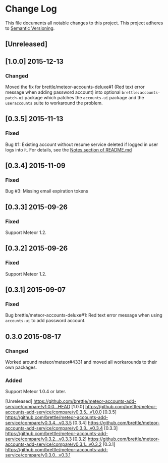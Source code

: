 # Change Log
This file documents all notable changes to this project. 
This project adheres to [Semantic Versioning](http://semver.org/).

## [Unreleased]

## [1.0.0] 2015-12-13

### Changed

Moved the fix for brettle/meteor-accounts-deluxe#1 (Red text error message when adding password account) into optional `brettle:accounts-patch-ui` package which patches the `accounts-ui` package and the `useraccounts` suite to workaround the problem.

## [0.3.5] 2015-11-13

### Fixed

Bug #1: Existing account without resume service deleted if logged in user logs
into it. For details, see the [Notes section of README.md](README.md#notes)

## [0.3.4] 2015-11-09

### Fixed

Bug #3: Missing email expiration tokens

## [0.3.3] 2015-09-26

### Fixed

Support Meteor 1.2.

## [0.3.2] 2015-09-26

### Fixed

Support Meteor 1.2.

## [0.3.1] 2015-09-07

### Fixed

Bug brettle/meteor-accounts-deluxe#1: Red text error message when using
`accounts-ui` to add password account.

## 0.3.0 2015-08-17

### Changed

Worked around meteor/meteor#4331 and moved all workarounds to their own
packages.

### Added

Support Meteor 1.0.4 or later.

[Unreleased] https://github.com/brettle/meteor-accounts-add-service/compare/v1.0.0...HEAD
[1.0.0] https://github.com/brettle/meteor-accounts-add-service/compare/v0.3.5...v1.0.0
[0.3.5] https://github.com/brettle/meteor-accounts-add-service/compare/v0.3.4...v0.3.5
[0.3.4] https://github.com/brettle/meteor-accounts-add-service/compare/v0.3.3...v0.3.4
[0.3.3] https://github.com/brettle/meteor-accounts-add-service/compare/v0.3.2...v0.3.3
[0.3.2] https://github.com/brettle/meteor-accounts-add-service/compare/v0.3.1...v0.3.2
[0.3.1] https://github.com/brettle/meteor-accounts-add-service/compare/v0.3.0...v0.3.1
